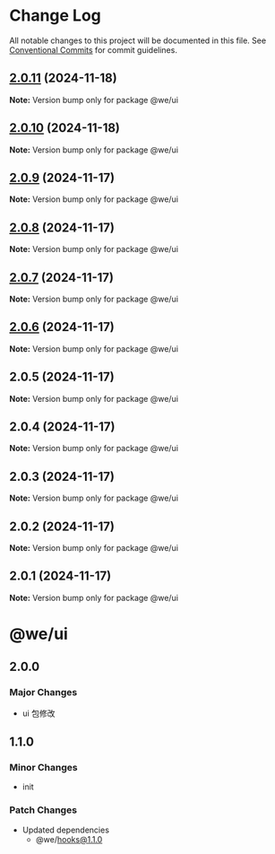 # Change Log

All notable changes to this project will be documented in this file.
See [Conventional Commits](https://conventionalcommits.org) for commit guidelines.

## [2.0.11](https://github.com/weiAX95/we-lib/compare/@we/ui@2.0.10...@we/ui@2.0.11) (2024-11-18)

**Note:** Version bump only for package @we/ui





## [2.0.10](https://github.com/weiAX95/we-lib/compare/@we/ui@2.0.9...@we/ui@2.0.10) (2024-11-18)

**Note:** Version bump only for package @we/ui





## [2.0.9](https://github.com/weiAX95/we-lib/compare/@we/ui@2.0.7...@we/ui@2.0.9) (2024-11-17)

**Note:** Version bump only for package @we/ui





## [2.0.8](https://github.com/weiAX95/we-lib/compare/@we/ui@2.0.7...@we/ui@2.0.8) (2024-11-17)

**Note:** Version bump only for package @we/ui





## [2.0.7](https://github.com/weiAX95/we-lib/compare/@we/ui@2.0.5...@we/ui@2.0.7) (2024-11-17)

**Note:** Version bump only for package @we/ui





## [2.0.6](https://github.com/weiAX95/we-lib/compare/@we/ui@2.0.5...@we/ui@2.0.6) (2024-11-17)

**Note:** Version bump only for package @we/ui





## 2.0.5 (2024-11-17)

**Note:** Version bump only for package @we/ui





## 2.0.4 (2024-11-17)

**Note:** Version bump only for package @we/ui





## 2.0.3 (2024-11-17)

**Note:** Version bump only for package @we/ui





## 2.0.2 (2024-11-17)

**Note:** Version bump only for package @we/ui





## 2.0.1 (2024-11-17)

**Note:** Version bump only for package @we/ui





# @we/ui

## 2.0.0

### Major Changes

- ui 包修改

## 1.1.0

### Minor Changes

- init

### Patch Changes

- Updated dependencies
  - @we/hooks@1.1.0
